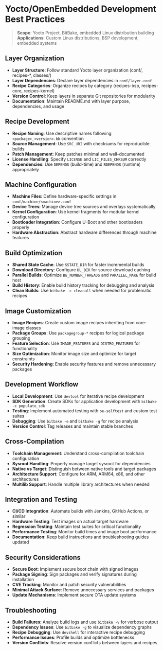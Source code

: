 # Yocto/OpenEmbedded Development Best Practices

> **Scope**: Yocto Project, BitBake, embedded Linux distribution building  
> **Applications**: Custom Linux distributions, BSP development, embedded systems

## Layer Organization

- **Layer Structure**: Follow standard Yocto layer organization (conf/, recipes-*, classes/)
- **Layer Dependencies**: Declare layer dependencies in `conf/layer.conf`
- **Recipe Categories**: Organize recipes by category (recipes-bsp, recipes-core, recipes-kernel)
- **Version Control**: Keep layers in separate Git repositories for modularity
- **Documentation**: Maintain README.md with layer purpose, dependencies, and usage

## Recipe Development

- **Recipe Naming**: Use descriptive names following `<package>_<version>.bb` convention
- **Source Management**: Use `SRC_URI` with checksums for reproducible builds
- **Patch Management**: Keep patches minimal and well-documented
- **License Handling**: Specify `LICENSE` and `LIC_FILES_CHKSUM` correctly
- **Dependencies**: Use `DEPENDS` (build-time) and `RDEPENDS` (runtime) appropriately

## Machine Configuration

- **Machine Files**: Define hardware-specific settings in `conf/machine/<machine>.conf`
- **Device Trees**: Manage device tree sources and overlays systematically
- **Kernel Configuration**: Use kernel fragments for modular kernel configuration
- **Bootloader Integration**: Configure U-Boot and other bootloaders properly
- **Hardware Abstraction**: Abstract hardware differences through machine features

## Build Optimization

- **Shared State Cache**: Use `SSTATE_DIR` for faster incremental builds
- **Download Directory**: Configure `DL_DIR` for source download caching
- **Parallel Builds**: Optimize `BB_NUMBER_THREADS` and `PARALLEL_MAKE` for build host
- **Build History**: Enable build history tracking for debugging and analysis
- **Clean Builds**: Use `bitbake -c cleanall` when needed for problematic recipes

## Image Customization

- **Image Recipes**: Create custom image recipes inheriting from core-image classes
- **Package Groups**: Use `packagegroup-*` recipes for logical package grouping
- **Feature Selection**: Use `IMAGE_FEATURES` and `DISTRO_FEATURES` for functionality
- **Size Optimization**: Monitor image size and optimize for target constraints
- **Security Hardening**: Enable security features and remove unnecessary packages

## Development Workflow

- **Local Development**: Use `devtool` for iterative recipe development
- **SDK Generation**: Create SDKs for application development with `bitbake -c populate_sdk`
- **Testing**: Implement automated testing with `oe-selftest` and custom test suites
- **Debugging**: Use `bitbake -e` and `bitbake -g` for recipe analysis
- **Version Control**: Tag releases and maintain stable branches

## Cross-Compilation

- **Toolchain Management**: Understand cross-compilation toolchain configuration
- **Sysroot Handling**: Properly manage target sysroot for dependencies
- **Native vs Target**: Distinguish between native tools and target packages
- **Architecture Support**: Configure for ARM, ARM64, x86, and other architectures
- **Multilib Support**: Handle multiple library architectures when needed

## Integration and Testing

- **CI/CD Integration**: Automate builds with Jenkins, GitHub Actions, or similar
- **Hardware Testing**: Test images on actual target hardware
- **Regression Testing**: Maintain test suites for critical functionality
- **Performance Testing**: Monitor build times and image boot performance
- **Documentation**: Keep build instructions and troubleshooting guides updated

## Security Considerations

- **Secure Boot**: Implement secure boot chain with signed images
- **Package Signing**: Sign packages and verify signatures during installation
- **CVE Tracking**: Monitor and patch security vulnerabilities
- **Minimal Attack Surface**: Remove unnecessary services and packages
- **Update Mechanisms**: Implement secure OTA update systems

## Troubleshooting

- **Build Failures**: Analyze build logs and use `bitbake -v` for verbose output
- **Dependency Issues**: Use `bitbake -g` to visualize dependency graphs
- **Recipe Debugging**: Use `devshell` for interactive recipe debugging
- **Performance Issues**: Profile builds and optimize bottlenecks
- **Version Conflicts**: Resolve version conflicts between layers and recipes
